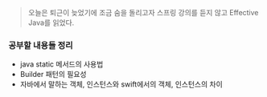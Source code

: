 > 오늘은 퇴근이 늦었기에 조금 숨을 돌리고자 스프링 강의를 듣지 않고 Effective Java를 읽었다.



### 공부할 내용들 정리

- java static 메서드의 사용법
- Builder 패턴의 필요성
- 자바에서 말하는 객체, 인스턴스와 swift에서의 객체, 인스턴스의 차이



